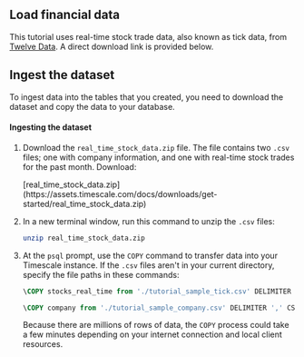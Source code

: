 ## Load financial data

This tutorial uses real-time stock trade data, also known as tick data, from
[Twelve Data][twelve-data]. A direct download link is provided below.

## Ingest the dataset

To ingest data into the tables that you created, you need to download the
dataset and copy the data to your database.

<Procedure>

#### Ingesting the dataset

1.  Download the `real_time_stock_data.zip` file. The file contains two `.csv`
    files; one with company information, and one with real-time stock trades for
    the past month. Download:

    <Tag type="download">
      [real_time_stock_data.zip](https://assets.timescale.com/docs/downloads/get-started/real_time_stock_data.zip)
    </Tag>

1.  In a new terminal window, run this command to unzip the `.csv` files:

    ```bash
    unzip real_time_stock_data.zip
    ```

1.  At the `psql` prompt, use the `COPY` command to transfer data into your
    Timescale instance. If the `.csv` files aren't in your current directory,
    specify the file paths in these commands:

    ```sql
    \COPY stocks_real_time from './tutorial_sample_tick.csv' DELIMITER ',' CSV HEADER;
    ```

    ```sql
    \COPY company from './tutorial_sample_company.csv' DELIMITER ',' CSV HEADER;
    ```

    Because there are millions of rows of data, the `COPY` process could take a
    few minutes depending on your internet connection and local client
    resources.

</Procedure>

[twelve-data]: https://twelvedata.com/
